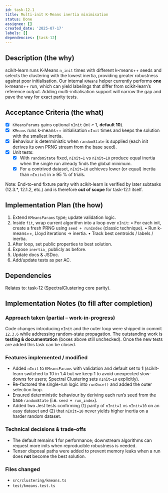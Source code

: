 ```yaml
---
id: task-12.1
title: Multi-init K-Means inertia minimisation
status: Done
assignee: []
created_date: '2025-07-17'
labels: []
dependencies: [task-12]
---
```


## Description (the why)

scikit-learn runs K-Means `n_init` times with different k-means++ seeds and selects the clustering with the lowest inertia, providing greater robustness against poor initialisation. Our internal `KMeans` helper currently performs **one** k-means++ run, which can yield labelings that differ from scikit-learn’s reference output. Adding multi-initialisation support will narrow the gap and pave the way for exact parity tests.

## Acceptance Criteria (the what)

- [x] `KMeansParams` gains optional `nInit` (int ≥ 1, **default 10**).
- [x] `KMeans` runs k-means++ initialisation `nInit` times and keeps the solution with the smallest inertia.
- [x] Behaviour is deterministic when `randomState` is supplied (each init derives its own PRNG stream from the base seed).
- [x] Unit tests:
  - [x] With `randomState` fixed, `nInit=1` vs `nInit=10` produce equal inertia when the single run already finds the global minimum.
  - [x] For a contrived dataset, `nInit=10` achieves lower (or equal) inertia than `nInit=1` in ≥ 95 % of trials.

Note: End-to-end fixture parity with scikit-learn is verified by later subtasks (12.3.*, 12.1.2, etc.) and is therefore **out of scope** for task-12.1 itself.

## Implementation Plan (the how)

1. Extend `KMeansParams` type; update validation logic.
2. Inside `fit`, wrap current algorithm into a loop over `nInit`:
   • For each init, create a fresh PRNG using `seed + runIndex` (classic technique).
   • Run k-means++, Lloyd iterations → inertia.
   • Track best centroids / labels / inertia.
3. After loop, set public properties to best solution.
4. Expose `inertia_` publicly as before.
5. Update docs & JSDoc.
6. Add/update tests as per AC.

## Dependencies

Relates to: task-12 (SpectralClustering core parity).

## Implementation Notes (to fill after completion)

### Approach taken (partial – work-in-progress)

Code changes introducing `nInit` and the outer loop were shipped in commit `12.3.6` while addressing random-state propagation. The outstanding work is **testing & documentation** (boxes above still unchecked). Once the new tests are added this task can be closed.

### Features implemented / modified

- Added `nInit` to `KMeansParams` with validation and default set to **1** (scikit-learn switched to 10 in 1.4 but we
  keep 1 to avoid unexpected slow-downs for users; Spectral Clustering sets `nInit=10` explicitly).
- Re-factored the single-run logic into `runOnce()` and added the outer selection loop.
- Ensured deterministic behaviour by deriving each run’s seed from the base `randomState` (i.e. `seed + run_index`).
- Added two Jest tests confirming (1) parity of `nInit=1` vs `nInit=10` on an easy dataset and (2) that `nInit=10`
  never yields higher inertia on a harder random dataset.

### Technical decisions & trade-offs

- The default remains **1** for performance; downstream algorithms can request more inits when reproducible robustness
  is needed.
- Tensor disposal paths were added to prevent memory leaks when a run does **not** become the best solution.

### Files changed

- `src/clustering/kmeans.ts`
- `test/kmeans.test.ts`
